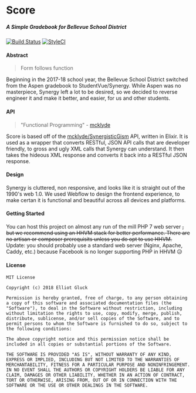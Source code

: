 # Score
##### A Simple Gradebook for Bellevue School District
[![Build Status](https://travis-ci.org/ElliotGluck/Score.svg?branch=hhvm-branch)](https://travis-ci.org/ElliotGluck/Score) [![StyleCI](https://styleci.io/repos/118741627/shield?branch=hhvm-branch)](https://styleci.io/repos/118741627)
#### Abstract
> Form follows function

Beginning in the 2017-18 school year, the Bellevue School District switched from the Aspen gradebook to StudentVue/Synergy. While Aspen was no masterpiece, Synergy left a lot to be desired, so we decided to reverse engineer it and make it better, and easier, for us and other students.

#### API
> "Functional Programming" - [mcklyde](https://github.com/mcklyde)

Score is based off of the [mcklyde/SynergisticGism](https://github.com/mcklyde/SynergisticGism) API, written in Elixir. It is used as a wrapper that converts RESTful, JSON API calls that are developer friendly, to gross and ugly XML calls that Synergy can understand. It then takes the hideous XML response and converts it back into a RESTful JSON response.

#### Design
Synergy is cluttered, non responsive, and looks like it is straight out of the 1990's web 1.0. We used Webflow to design the frontend experience, to make certan it is functional and beautiful across all devices and platforms.

#### Getting Started
You can host this project on almost any run of the mill PHP 7 web server ~~, but we recommend using an HHVM stack for better performance. There are no artisan or composer prerequisits unless you do opt to use HHVM.~~ Update: you should probably use a standard web server (Nginx, Apache, Caddy, etc.) because Facebook is no longer supporting PHP in HHVM 😥

#### License

```
MIT License

Copyright (c) 2018 Elliot Gluck

Permission is hereby granted, free of charge, to any person obtaining a copy of this software and associated documentation files (the "Software"), to deal in the Software without restriction, including without limitation the rights to use, copy, modify, merge, publish, distribute, sublicense, and/or sell copies of the Software, and to permit persons to whom the Software is furnished to do so, subject to the following conditions:

The above copyright notice and this permission notice shall be included in all copies or substantial portions of the Software.

THE SOFTWARE IS PROVIDED "AS IS", WITHOUT WARRANTY OF ANY KIND, EXPRESS OR IMPLIED, INCLUDING BUT NOT LIMITED TO THE WARRANTIES OF MERCHANTABILITY, FITNESS FOR A PARTICULAR PURPOSE AND NONINFRINGEMENT. IN NO EVENT SHALL THE AUTHORS OR COPYRIGHT HOLDERS BE LIABLE FOR ANY CLAIM, DAMAGES OR OTHER LIABILITY, WHETHER IN AN ACTION OF CONTRACT, TORT OR OTHERWISE, ARISING FROM, OUT OF OR IN CONNECTION WITH THE SOFTWARE OR THE USE OR OTHER DEALINGS IN THE SOFTWARE.
```
